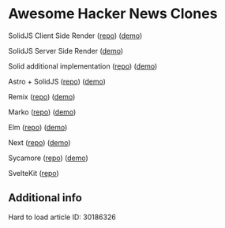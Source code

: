 # Awesome Hacker News Clones

SolidJS Client Side Render ([repo](https://github.com/solidjs/solid-hackernews)) ([demo](https://hackernews-csr.ryansolid.workers.dev/))

SolidJS Server Side Render ([demo](https://hackernews.ryansolid.workers.dev/))

Solid additional implementation ([repo](https://github.com/ryansolid/solid-hackernews-app)) ([demo](https://ryansolid.github.io/solid-hackernews-app/))

Astro + SolidJS ([repo](https://github.com/ryansolid/astro-solid-hackernews)) ([demo](https://astro-solid-hn.netlify.app/))

Remix ([repo]()) ([demo](https://github.com/ryansolid/remix-hackernews))

Marko ([repo](https://github.com/ryansolid/marko-hackernews)) ([demo](https://marko-hackernews.ryansolid.workers.dev/))

Elm ([repo](https://github.com/dillonkearns/elm-pages/tree/serverless-latest/examples/hackernews)) ([demo](https://hacker-news-elm-pages.netlify.app))

Next ([repo](https://github.com/ryansolid/next-hackernews)) ([demo](https://next-hackernews-olive.vercel.app/))

Sycamore ([repo](https://github.com/sycamore-rs/hackernews-sycamore)) ([demo](https://sycamore-rs.github.io/hackernews-sycamore/item/30186326 ))

SvelteKit ([repo](https://github.com/sveltejs/sites/tree/master/sites/hn.svelte.dev))

## Additional info

Hard to load article ID: 30186326

